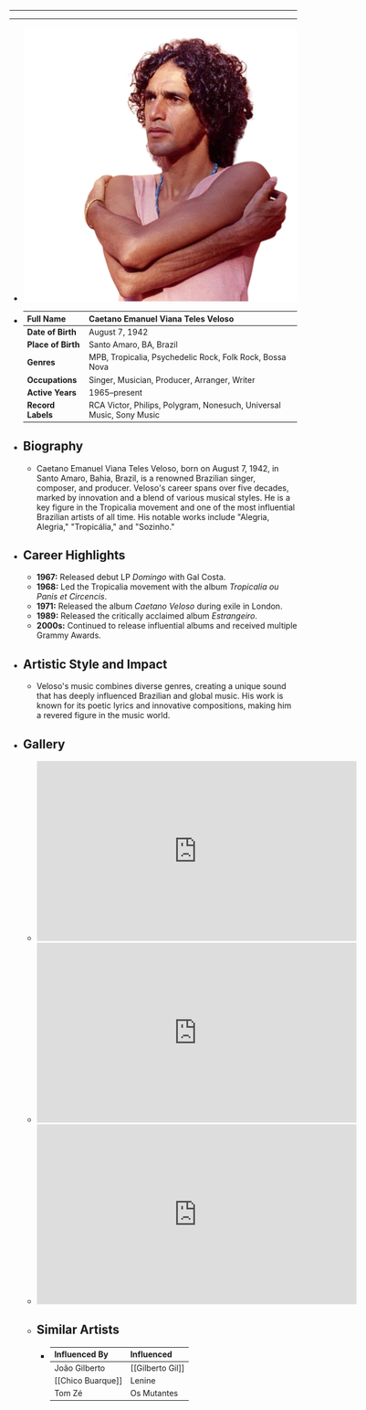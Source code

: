 ---
---

- ---
  ---
- ![caetano veloso.png](../assets/caetano_veloso_1717739862856_0.png)
- | **Full Name**     | Caetano Emanuel Viana Teles Veloso  |
  |-------------------|--------------------------------------|
  | **Date of Birth** | August 7, 1942                       |
  | **Place of Birth**| Santo Amaro, BA, Brazil              |
  | **Genres**        | MPB, Tropicalia, Psychedelic Rock, Folk Rock, Bossa Nova |
  | **Occupations**   | Singer, Musician, Producer, Arranger, Writer |
  | **Active Years**  | 1965–present                         |
  | **Record Labels** | RCA Victor, Philips, Polygram, Nonesuch, Universal Music, Sony Music |
- ## **Biography**
	- Caetano Emanuel Viana Teles Veloso, born on August 7, 1942, in Santo Amaro, Bahia, Brazil, is a renowned Brazilian singer, composer, and producer. Veloso's career spans over five decades, marked by innovation and a blend of various musical styles. He is a key figure in the Tropicalia movement and one of the most influential Brazilian artists of all time. His notable works include "Alegria, Alegria," "Tropicália," and "Sozinho."
- ## **Career Highlights**
	- **1967:** Released debut LP *Domingo* with Gal Costa.
	- **1968:** Led the Tropicalia movement with the album *Tropicalia ou Panis et Circencis*.
	- **1971:** Released the album *Caetano Veloso* during exile in London.
	- **1989:** Released the critically acclaimed album *Estrangeiro*.
	- **2000s:** Continued to release influential albums and received multiple Grammy Awards.
- ## **Artistic Style and Impact**
	- Veloso's music combines diverse genres, creating a unique sound that has deeply influenced Brazilian and global music. His work is known for its poetic lyrics and innovative compositions, making him a revered figure in the music world.
- ## **Gallery**
	- <iframe width="560" height="315" src="https://www.youtube.com/embed/sGC8g0DJ0_E?si=X-fEG_7lBYSgOt0d" title="YouTube video player" frameborder="0" allow="accelerometer; autoplay; clipboard-write; encrypted-media; gyroscope; picture-in-picture; web-share" referrerpolicy="strict-origin-when-cross-origin" allowfullscreen></iframe>
	- <iframe width="560" height="315" src="https://www.youtube.com/embed/-jzHwhWeWCI?si=eS7-0ycyLNFTiArn" title="YouTube video player" frameborder="0" allow="accelerometer; autoplay; clipboard-write; encrypted-media; gyroscope; picture-in-picture; web-share" referrerpolicy="strict-origin-when-cross-origin" allowfullscreen></iframe>
	- <iframe width="560" height="315" src="https://www.youtube.com/embed/7xMydSJy4zI?si=mALBEAhHaJ8q4HQ4" title="YouTube video player" frameborder="0" allow="accelerometer; autoplay; clipboard-write; encrypted-media; gyroscope; picture-in-picture; web-share" referrerpolicy="strict-origin-when-cross-origin" allowfullscreen></iframe>
	- ## Similar Artists
		- | Influenced By          | Influenced               |
		  |------------------------|--------------------------|
		  | João Gilberto      | [[Gilberto Gil]]             |
		  | [[Chico Buarque]]      | Lenine                   |
		  | Tom Zé             | Os Mutantes              |